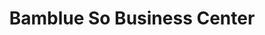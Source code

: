 ---
title: "Bamblue So Business Center"
url: /zwedru/bamblue-so-business-center/
shop: Lebensmittel
---